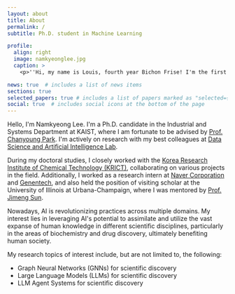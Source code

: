 ```yaml
---
layout: about
title: About
permalink: /
subtitle: Ph.D. student in Machine Learning

profile:
  align: right
  image: namkyeonglee.jpg
  caption: >
    <p>''Hi, my name is Louis, fourth year Bichon Frise! I'm the first dog of AFGRL.''</p>

news: true  # includes a list of news items
sections: true
selected_papers: true # includes a list of papers marked as "selected={true}"
social: true  # includes social icons at the bottom of the page
---
```


Hello, I'm Namkyeong Lee.
I'm a Ph.D. candidate in the Industrial and Systems Department at KAIST,
where I am fortunate to be advised by [Prof. Chanyoung Park](http://dsail.kaist.ac.kr/professor/).
I'm actively on research with my best colleagues at [Data Science and Artificial Intelligence Lab](http://dsail.kaist.ac.kr/).

During my doctoral studies, I closely worked with the [Korea Research Institute of Chemical Technology (KRICT)](https://www.krict.re.kr/eng/), collaborating on various projects in the field. Additionally, I worked as a research intern at [Naver Corporation](https://www.navercorp.com/) and [Genentech](https://www.gene.com/), and also held the position of visiting scholar at the University of Illinois at Urbana-Champaign, where I was mentored by [Prof. Jimeng Sun](http://cs.illinois.edu/about/people/faculty/jimeng).

Nowadays, AI is revolutionizing practices across multiple domains. 
My interest lies in leveraging AI's potential to assimilate and utilize the vast expanse of human knowledge in different scientific disciplines, particularly in the areas of biochemistry and drug discovery, ultimately benefiting human society.

My research topics of interest include, but are not limited to, the following:
- Graph Neural Networks (GNNs) for scientific discovery
- Large Language Models (LLMs) for scientific discovery
- LLM Agent Systems for scientific discovery